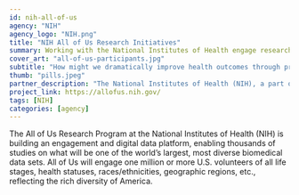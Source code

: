 ```yaml
---
id: nih-all-of-us
agency: "NIH"
agency_logo: "NIH.png"
title: "NIH All of Us Research Initiatives"
summary: Working with the National Institutes of Health engage research participants and researchers for the All of Us research program.
cover_art: "all-of-us-participants.jpg"
subtitle: "How might we dramatically improve health outcomes through precision medicine?"
thumb: "pills.jpeg"
partner_description: "The National Institutes of Health (NIH), a part of the U.S. Department of Health and Human Services, is the nation’s medical research agency — making important discoveries that improve health and save lives."
project_link: https://allofus.nih.gov/
tags: [NIH]
categories: [agency]
---
```

The All of Us Research Program at the National Institutes of Health (NIH) is building an engagement and digital data platform, enabling thousands of studies on what will be one of the world’s largest, most diverse biomedical data sets. All of Us will engage one million or more U.S. volunteers of all life stages, health statuses, races/ethnicities, geographic regions, etc., reflecting the rich diversity of America.
